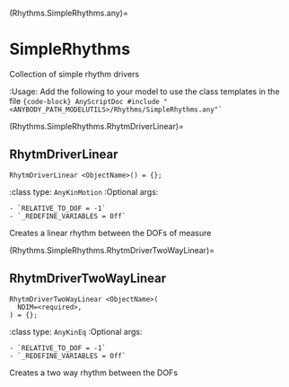(Rhythms.SimpleRhythms.any)=
# SimpleRhythms

Collection of simple rhythm drivers

:Usage: 
    Add the following to your model to use the class templates in the file
    ```{code-block} AnyScriptDoc
    #include "<ANYBODY_PATH_MODELUTILS>/Rhythms/SimpleRhythms.any"`
    ``` 



(Rhythms.SimpleRhythms.RhytmDriverLinear)=

## RhytmDriverLinear

```{code-block} AnyScriptDoc
RhytmDriverLinear <ObjectName>() = {};
```

:class type: `AnyKinMotion`
:Optional args:
  
    - `RELATIVE_TO_DOF = -1`
    - `_REDEFINE_VARIABLES = Off`


Creates a linear rhythm between the DOFs of measure



(Rhythms.SimpleRhythms.RhytmDriverTwoWayLinear)=

## RhytmDriverTwoWayLinear

```{code-block} AnyScriptDoc
RhytmDriverTwoWayLinear <ObjectName>(
  NDIM=<required>,
) = {};
```

:class type: `AnyKinEq`
:Optional args:
  
    - `RELATIVE_TO_DOF = -1`
    - `_REDEFINE_VARIABLES = Off`


Creates a two way rhythm between the DOFs


